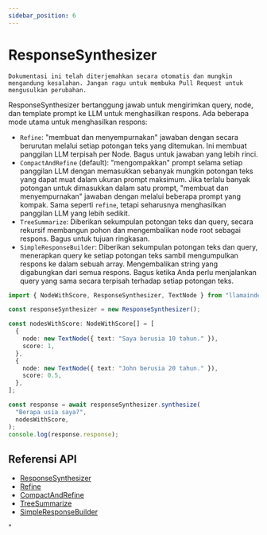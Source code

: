 ```yaml
---
sidebar_position: 6
---
```


# ResponseSynthesizer

`Dokumentasi ini telah diterjemahkan secara otomatis dan mungkin mengandung kesalahan. Jangan ragu untuk membuka Pull Request untuk mengusulkan perubahan.`

ResponseSynthesizer bertanggung jawab untuk mengirimkan query, node, dan template prompt ke LLM untuk menghasilkan respons. Ada beberapa mode utama untuk menghasilkan respons:

- `Refine`: "membuat dan menyempurnakan" jawaban dengan secara berurutan melalui setiap potongan teks yang ditemukan. Ini membuat panggilan LLM terpisah per Node. Bagus untuk jawaban yang lebih rinci.
- `CompactAndRefine` (default): "mengompakkan" prompt selama setiap panggilan LLM dengan memasukkan sebanyak mungkin potongan teks yang dapat muat dalam ukuran prompt maksimum. Jika terlalu banyak potongan untuk dimasukkan dalam satu prompt, "membuat dan menyempurnakan" jawaban dengan melalui beberapa prompt yang kompak. Sama seperti `refine`, tetapi seharusnya menghasilkan panggilan LLM yang lebih sedikit.
- `TreeSummarize`: Diberikan sekumpulan potongan teks dan query, secara rekursif membangun pohon dan mengembalikan node root sebagai respons. Bagus untuk tujuan ringkasan.
- `SimpleResponseBuilder`: Diberikan sekumpulan potongan teks dan query, menerapkan query ke setiap potongan teks sambil mengumpulkan respons ke dalam sebuah array. Mengembalikan string yang digabungkan dari semua respons. Bagus ketika Anda perlu menjalankan query yang sama secara terpisah terhadap setiap potongan teks.

```typescript
import { NodeWithScore, ResponseSynthesizer, TextNode } from "llamaindex";

const responseSynthesizer = new ResponseSynthesizer();

const nodesWithScore: NodeWithScore[] = [
  {
    node: new TextNode({ text: "Saya berusia 10 tahun." }),
    score: 1,
  },
  {
    node: new TextNode({ text: "John berusia 20 tahun." }),
    score: 0.5,
  },
];

const response = await responseSynthesizer.synthesize(
  "Berapa usia saya?",
  nodesWithScore,
);
console.log(response.response);
```

## Referensi API

- [ResponseSynthesizer](../../api/classes/ResponseSynthesizer.md)
- [Refine](../../api/classes/Refine.md)
- [CompactAndRefine](../../api/classes/CompactAndRefine.md)
- [TreeSummarize](../../api/classes/TreeSummarize.md)
- [SimpleResponseBuilder](../../api/classes/SimpleResponseBuilder.md)

"
